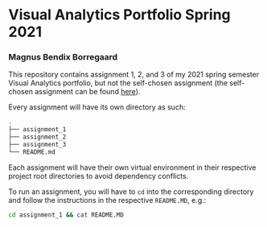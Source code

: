# Visual Analytics Portfolio Spring 2021
### Magnus Bendix Borregaard

This repository contains assignment 1, 2, and 3 of my 2021 spring semester Visual Analytics portfolio, but not the self-chosen assignment (the self-chosen assignment can be found [here](https://github.com/NormalReedus/cds-visual-project "GitHub")).

Every assignment will have its own directory as such:
```bash
.
├── assignment_1
├── assignment_2
├── assignment_3
└── README.md
```

Each assignment will have their own virtual environment in their respective project root directories to avoid dependency conflicts.

To run an assignment, you will have to `cd` into the corresponding directory and follow the instructions in the respective `README.MD`, e.g.:
```bash
cd assignment_1 && cat README.MD
```